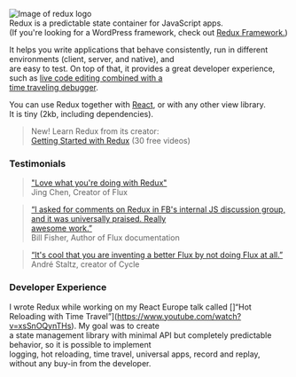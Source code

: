 ![Image of redux logo](https://raw.githubusercontent.com/reactjs/redux/master/logo/logo-title-dark.png)  
Redux is a predictable state container for JavaScript apps.  
(If you're looking for a WordPress framework, check out [Redux Framework.](https://reduxframework.com/))  

It helps you write applications that behave consistently, run in different environments (client, server, and native), and  
are easy to test. On top of that, it provides a great developer experience, such as [live code editing combined with a  
time traveling debugger](https://github.com/gaearon/redux-devtools).  

You can use Redux together with [React](https://facebook.github.io/react/), or with any other view library.  
It is tiny (2kb, including dependencies).  

>New! Learn Redux from its creator:  
[Getting Started with Redux](https://egghead.io/courses/getting-started-with-redux) (30 free videos)  

### Testimonials  
>["Love what you're doing with Redux"](https://twitter.com/jingc/status/616608251463909376)  
Jing Chen, Creator of Flux

>[“I asked for comments on Redux in FB's internal JS discussion group, and it was universally praised. Really  
 awesome work.”](https://twitter.com/fisherwebdev/status/616286955693682688)  
Bill Fisher, Author of Flux documentation

> [“It's cool that you are inventing a better Flux by not doing Flux at all.”](https://twitter.com/andrestaltz/status/616271392930201604)  
André Staltz, creator of Cycle  

### Developer Experience  
I wrote Redux while working on my React Europe talk called []“Hot Reloading with Time Travel”](https://www.youtube.com/watch?v=xsSnOQynTHs). My goal was to create  
 a state management library with minimal API but completely predictable behavior, so it is possible to implement  
  logging, hot reloading, time travel, universal apps, record and replay, without any buy-in from the developer.
